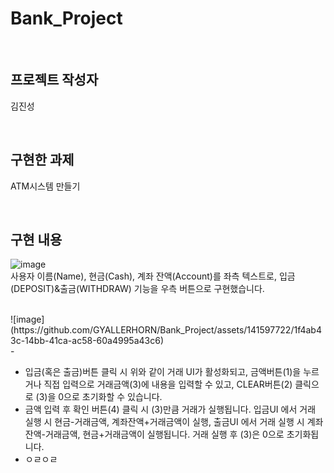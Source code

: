 # Bank_Project

</br>

## 프로젝트 작성자

김진성

</br>

## 구현한 과제

ATM시스템 만들기

</br>

## 구현 내용

![image](https://github.com/GYALLERHORN/Bank_Project/assets/141597722/02154e95-87c6-4128-84e0-13cbca1b51ea)</br>
사용자 이름(Name), 현금(Cash), 계좌 잔액(Account)를 좌측 텍스트로, 입금(DEPOSIT)&출금(WITHDRAW) 기능을 우측 버튼으로 구현했습니다.

</br>
![image](https://github.com/GYALLERHORN/Bank_Project/assets/141597722/1f4ab43c-14bb-41ca-ac58-60a4995a43c6)</br>
 - 
 
 - 입금(혹은 출금)버튼 클릭 시 위와 같이 거래 UI가 활성화되고, 금액버튼(1)을 누르거나 직접 입력으로 거래금액(3)에 내용을 입력할 수 있고, CLEAR버튼(2) 클릭으로 (3)을 0으로 초기화할 수 있습니다.
 - 금액 입력 후 확인 버튼(4) 클릭 시 (3)만큼 거래가 실행됩니다. 입금UI 에서 거래 실행 시 현금-거래금액, 계좌잔액+거래금액이 실행, 출금UI 에서 거래 실행 시 계좌잔액-거래금액, 현금+거래금액이 실행됩니다.
거래 실행 후 (3)은 0으로 초기화됩니다.
 - ㅇㄹㅇㄹ




